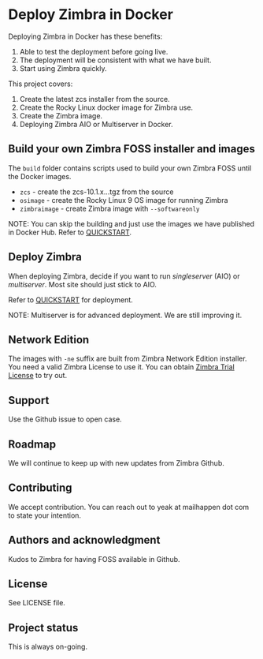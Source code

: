 # Deploy Zimbra in Docker

Deploying Zimbra in Docker has these benefits:

1. Able to test the deployment before going live.
2. The deployment will be consistent with what we have built.
3. Start using Zimbra quickly.

This project covers:

1. Create the latest zcs installer from the source.
2. Create the Rocky Linux docker image for Zimbra use.
3. Create the Zimbra image.
4. Deploying Zimbra AIO or Multiserver in Docker.

## Build your own Zimbra FOSS installer and images

The `build` folder contains scripts used to build your own Zimbra FOSS until the Docker images.

- `zcs` - create the zcs-10.1.x...tgz from the source
- `osimage` - create the Rocky Linux 9 OS image for running Zimbra
- `zimbraimage` - create Zimbra image with `--softwareonly`

NOTE: You can skip the building and just use the images we have published in Docker Hub. Refer to [QUICKSTART](QUICKSTART.md).

## Deploy Zimbra

When deploying Zimbra, decide if you want to run *singleserver* (AIO) or *multiserver*. Most site should just stick to AIO.

Refer to [QUICKSTART](QUICKSTART.md) for deployment.

NOTE: Multiserver is for advanced deployment. We are still improving it.

## Network Edition

The images with `-ne` suffix are built from Zimbra Network Edition installer. You need a valid Zimbra License to use it. You can obtain [Zimbra Trial License](https://www.zimbra.com/connect/forms/?form=trial-license) to try out.

## Support

Use the Github issue to open case.

## Roadmap

We will continue to keep up with new updates from Zimbra Github.

## Contributing

We accept contribution. You can reach out to yeak at mailhappen dot com to state your intention.

## Authors and acknowledgment

Kudos to Zimbra for having FOSS available in Github.

## License

See LICENSE file.

## Project status

This is always on-going.
